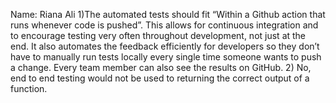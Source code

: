 Name: Riana Ali
1)The automated tests should fit “Within a Github action that runs whenever code is pushed”.
This allows for continuous integration and to encourage testing very often throughout development, not just at the end. It also automates the feedback efficiently for developers so they don’t have to manually run tests locally every single time someone wants to push a change. Every team member can also see the results on GitHub. 
2) No, end to end testing would not be used to returning the correct output of a function.





